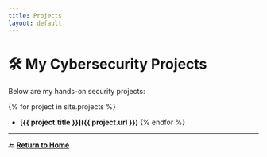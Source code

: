 ```yaml
---
title: Projects
layout: default
---
```


# 🛠️ My Cybersecurity Projects  
Below are my hands-on security projects:

{% for project in site.projects %}
- **[{{ project.title }}]({{ project.url }})**
{% endfor %}

---
🔙 **[Return to Home](../index.md)**  